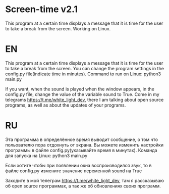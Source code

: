 Screen-time v2.1
================
This program at a certain time displays a message that it is time for the user to take a break from the screen. Working on Linux.

EN
==

This program at a certain time displays a message that it is time for the user to take a break from the screen.
You can change the program settings in the config.py file(indicate time in minutes).
Command to run on Linux: python3 main.py

If you want, when the sound is played when the window appears, in the config.py file, change the value of the variable sound to True.
Come in my telegrams https://t.me/white_light_dev, there I am talking about open source programs, as well as about the updates of your programs.

RU
==

Эта программа в определённое время выводит сообщение, о том что польователю пора отдохнуть от экрана.
Вы можете изменить настройки программы в файле config.py(указывайте время в минутах).
Команда для запуска на Linux: python3 main.py

Если хотите чтобы при появлении окна воспроизводился звук, то в файле config.py измените значение переменной sound на True

Заходите в мой телеграм https://t.me/white_light_dev, там я рассказываю об open source программах, а так же об обновлениях своих программ.
